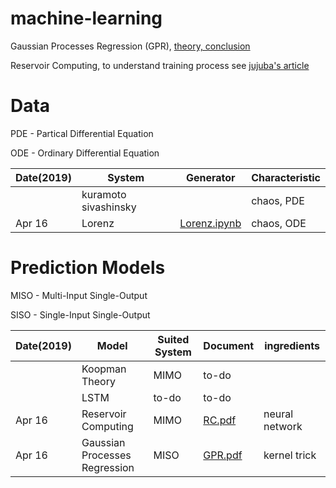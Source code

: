 # machine-learning
Gaussian Processes Regression (GPR), [theory, conclusion](https://github.com/suzyi/machine-learning/blob/master/GPR.pdf)

Reservoir Computing, to understand training process see [jujuba's article](http://jujuba.me/articles/reservoir_computing.html)
# Data
PDE - Partical Differential Equation

ODE - Ordinary Differential Equation

| Date(2019) | System | Generator | Characteristic |
|---| ----- | -------- | ---------- |
|  | kuramoto sivashinsky |  | chaos, PDE |
| Apr 16 | Lorenz | [Lorenz.ipynb](https://github.com/suzyi/python/blob/master/notebook/Lorenz.ipynb) | chaos, ODE |

# Prediction Models
MISO - Multi-Input Single-Output

SISO - Single-Input Single-Output

| Date(2019) | Model | Suited System | Document | ingredients |
|---| ----- | -------- | ---------- | ---------- |
|　 | Koopman Theory | MIMO | to-do |
|　 | LSTM | to-do | to-do |
| Apr 16 | Reservoir Computing | MIMO | [RC.pdf](https://github.com/suzyi/machine-learning/blob/master/RC.pdf) | neural network |
| Apr 16 | Gaussian Processes Regression  | MISO | [GPR.pdf](https://github.com/suzyi/machine-learning/blob/master/GPR.pdf) | kernel trick |
